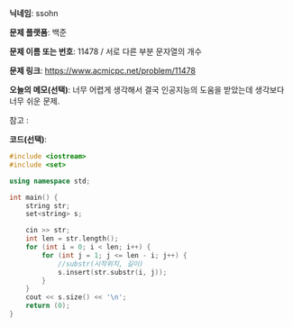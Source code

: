 **닉네임**: ssohn

**문제 플랫폼**: 백준

**문제 이름 또는 번호**:  11478 / 서로 다른 부분 문자열의 개수

**문제 링크**: https://www.acmicpc.net/problem/11478

**오늘의 메모(선택)**: 너무 어렵게 생각해서 결국 인공지능의 도움을 받았는데 생각보다 너무 쉬운 문제.

참고 :

**코드(선택)**:

```c++
#include <iostream>
#include <set>

using namespace std;

int main() {
	string str;
	set<string> s;

	cin >> str;
	int len = str.length();
	for (int i = 0; i < len; i++) {
		for (int j = 1; j <= len - i; j++) {
			//substr(시작위치, 길이)
			s.insert(str.substr(i, j));
		}
	}
	cout << s.size() << '\n';
	return (0);
}
```
